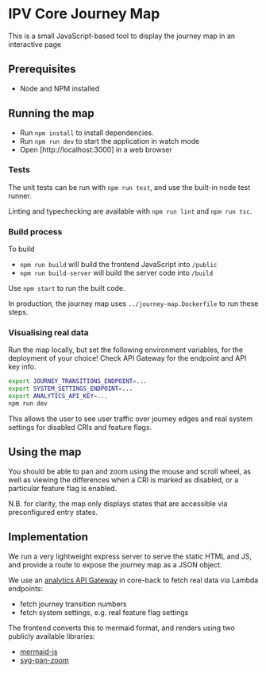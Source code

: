 # IPV Core Journey Map

This is a small JavaScript-based tool to display the journey map in an interactive page

## Prerequisites

- Node and NPM installed

## Running the map

- Run `npm install` to install dependencies.
- Run `npm run dev` to start the application in watch mode
- Open [http://localhost:3000] in a web browser

### Tests

The unit tests can be run with `npm run test`, and use the built-in node test runner.

Linting and typechecking are available with `npm run lint` and `npm run tsc`.

### Build process

To build
- `npm run build` will build the frontend JavaScript into `/public`
- `npm run build-server` will build the server code into `/build`

Use `npm start` to run the built code.

In production, the journey map uses `../journey-map.Dockerfile` to run these steps.

### Visualising real data

Run the map locally, but set the following environment variables, for the deployment of your choice! Check API Gateway for the endpoint and API key info.
```bash
export JOURNEY_TRANSITIONS_ENDPOINT=...
export SYSTEM_SETTINGS_ENDPOINT=...
export ANALYTICS_API_KEY=...
npm run dev
```
This allows the user to see user traffic over journey edges and real system settings for disabled CRIs and feature flags.

## Using the map

You should be able to pan and zoom using the mouse and scroll wheel,
as well as viewing the differences when a CRI is marked as disabled, or a particular feature flag is enabled.

N.B. for clarity, the map only displays states that are accessible via preconfigured entry states.

## Implementation

We run a very lightweight express server to serve the static HTML and JS,
and provide a route to expose the journey map as a JSON object.

We use an [analytics API Gateway](../openAPI/core-back-analytics.yaml) in core-back to fetch real data via Lambda endpoints:
- fetch journey transition numbers
- fetch system settings, e.g. real feature flag settings

The frontend converts this to mermaid format, and renders using two publicly available libraries:

- [mermaid-js](https://mermaid.js.org/)
- [svg-pan-zoom](https://github.com/bumbu/svg-pan-zoom)
